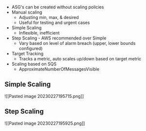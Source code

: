 - ASG's can be created without scaling policies
- Manual scaling
	- Adjusting min, max, & desired
	- Useful for testing and urgent cases
- Simple Scaling
	- Inflexible, inefficient
- Step Scaling - AWS recommended over Simple
	- Vary based on level of alarm breach (upper, lower bounds configured)
- Target Tracking
	- Tracks a metric, auto scales up/down based on target metric
- Scaling based on SQS
	- ApproximateNumberOfMessagesVisible

## Simple Scaling

![[Pasted image 20230227195715.png]]

## Step Scaling

![[Pasted image 20230227195925.png]]